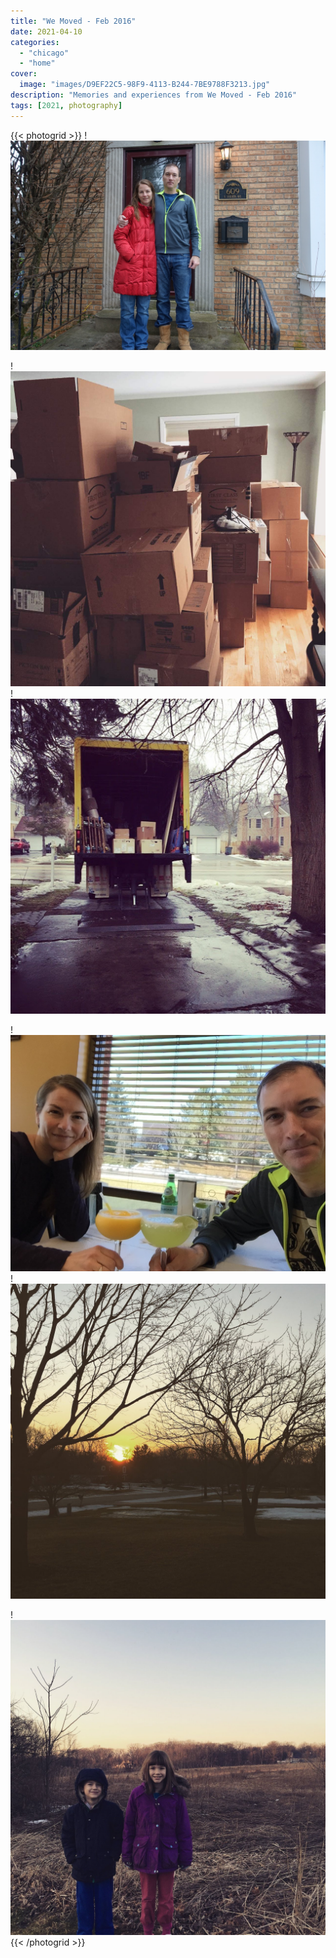 ```yaml
---
title: "We Moved - Feb 2016"
date: 2021-04-10
categories:
  - "chicago"
  - "home"
cover:
  image: "images/D9EF22C5-98F9-4113-B244-7BE9788F3213.jpg"
description: "Memories and experiences from We Moved - Feb 2016"
tags: [2021, photography]
---
```


{{< photogrid >}}
!![](images/56ED2746-CB51-4032-9BFA-FE3633D1B848.jpg)

!![](images/23A1E3E9-BB94-4DAC-AD8B-F18A158D70D7.jpg)
!![](images/55F63EAC-60AE-4A82-88EF-DA2D5E658099.jpg)

!![](images/IMG_1409.jpg)
!![](images/D9EF22C5-98F9-4113-B244-7BE9788F3213.jpg)

!![](images/IMG_1414.jpg)
{{< /photogrid >}}

